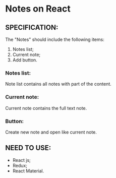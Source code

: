 # Notes on React #

## SPECIFICATION:

The "Notes" should include the following items:
        
1. Notes list;
2. Current note;
3. Add button.
        
### Notes list: 

Note list contains all notes with part of the content.
    
### Current note: 

Current note contains the full text note.

### Button:  
             
Create new note and open like current note.                

## NEED TO USE: 
    
- React js;
- Redux;
- React Material.    
